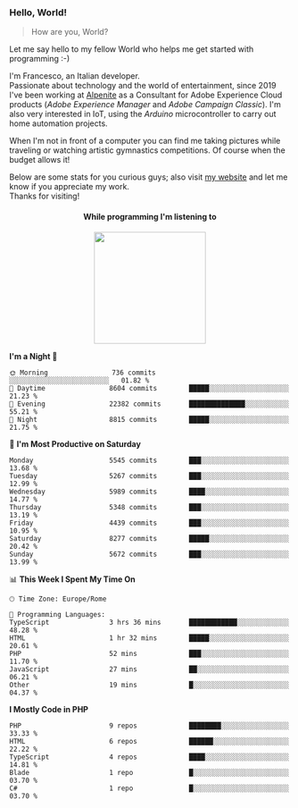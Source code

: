 ### Hello, World!

> How are you, World?

Let me say hello to my fellow World who helps me get started with programming :-)

I'm Francesco, an Italian developer.  
Passionate about technology and the world of entertainment, since 2019 I've been working at [Alpenite](https://www.alpenite.com) as a Consultant for Adobe Experience Cloud products (*Adobe Experience Manager* and *Adobe Campaign Classic*). I'm also very interested in IoT, using the *Arduino* microcontroller to carry out home automation projects.

When I'm not in front of a computer you can find me taking pictures while traveling or watching artistic gymnastics competitions. Of course when the budget allows it!

Below are some stats for you curious guys; also visit [my website](https://www.francescorega.eu) and let me know if you appreciate my work.  
Thanks for visiting!

<div align="center">
  <h4>While programming I'm listening to</h4>
  <a href="https://apps.francescorega.eu/now-playing/11147232609" target="_blank"><img src="https://apps.francescorega.eu/now-playing/11147232609" width="200"></a>
</div>

<!--START_SECTION:waka-->
**I'm a Night 🦉** 

```text
🌞 Morning                736 commits         ░░░░░░░░░░░░░░░░░░░░░░░░░   01.82 % 
🌆 Daytime                8604 commits        █████░░░░░░░░░░░░░░░░░░░░   21.23 % 
🌃 Evening                22382 commits       ██████████████░░░░░░░░░░░   55.21 % 
🌙 Night                  8815 commits        █████░░░░░░░░░░░░░░░░░░░░   21.75 % 
```
📅 **I'm Most Productive on Saturday** 

```text
Monday                   5545 commits        ███░░░░░░░░░░░░░░░░░░░░░░   13.68 % 
Tuesday                  5267 commits        ███░░░░░░░░░░░░░░░░░░░░░░   12.99 % 
Wednesday                5989 commits        ████░░░░░░░░░░░░░░░░░░░░░   14.77 % 
Thursday                 5348 commits        ███░░░░░░░░░░░░░░░░░░░░░░   13.19 % 
Friday                   4439 commits        ███░░░░░░░░░░░░░░░░░░░░░░   10.95 % 
Saturday                 8277 commits        █████░░░░░░░░░░░░░░░░░░░░   20.42 % 
Sunday                   5672 commits        ███░░░░░░░░░░░░░░░░░░░░░░   13.99 % 
```


📊 **This Week I Spent My Time On** 

```text
🕑︎ Time Zone: Europe/Rome

💬 Programming Languages: 
TypeScript               3 hrs 36 mins       ████████████░░░░░░░░░░░░░   48.28 % 
HTML                     1 hr 32 mins        █████░░░░░░░░░░░░░░░░░░░░   20.61 % 
PHP                      52 mins             ███░░░░░░░░░░░░░░░░░░░░░░   11.70 % 
JavaScript               27 mins             ██░░░░░░░░░░░░░░░░░░░░░░░   06.21 % 
Other                    19 mins             █░░░░░░░░░░░░░░░░░░░░░░░░   04.37 % 
```

**I Mostly Code in PHP** 

```text
PHP                      9 repos             ████████░░░░░░░░░░░░░░░░░   33.33 % 
HTML                     6 repos             ██████░░░░░░░░░░░░░░░░░░░   22.22 % 
TypeScript               4 repos             ████░░░░░░░░░░░░░░░░░░░░░   14.81 % 
Blade                    1 repo              █░░░░░░░░░░░░░░░░░░░░░░░░   03.70 % 
C#                       1 repo              █░░░░░░░░░░░░░░░░░░░░░░░░   03.70 % 
```




<!--END_SECTION:waka-->
